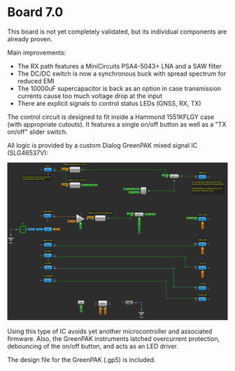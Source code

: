 # Board 7.0

This board is not yet completely validated, but its individual components are already proven.

Main improvements:

- The RX path features a MiniCircuits PSA4-5043+ LNA and a SAW filter
- The DC/DC switch is now a synchronous buck with spread spectrum for reduced EMI
- The 10000uF supercapacitor is back as an option in case transmission currents cause too much voltage drop at the input
- There are explicit signals to control status LEDs (GNSS, RX, TX)

The control circuit is designed to fit inside a Hammond 1551KFLGY case (with appropriate cutouts). It features a single on/off button as well as a "TX on/off" slider switch.

All logic is provided by a custom Dialog GreenPAK mixed signal IC (SLG46537V):

![Image](ais-control-greenpak-design.png?raw=True "Exterior View")

Using this type of IC avoids yet another microcontroller and associated firmware. Also, the GreenPAK instruments latched overcurrent protection, debouncing of the on/off button, and acts as an LED driver.

The design file for the GreenPAK (.gp5) is included.


